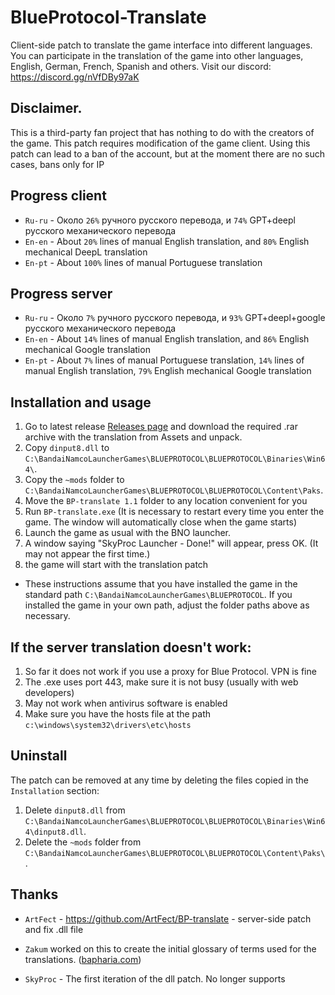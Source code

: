 # BlueProtocol-Translate
Client-side patch to translate the game interface into different languages.
You can participate in the translation of the game into other languages, English, German, French, Spanish and others. Visit our discord: https://discord.gg/nVfDBy97aK

## Disclaimer.
This is a third-party fan project that has nothing to do with the creators of the game.
This patch requires modification of the game client.
Using this patch can lead to a ban of the account, but at the moment there are no such cases, bans only for IP 

## Progress client
* `Ru-ru` - Около `26%` ручного русского перевода, и `74%` GPT+deepl русского механического перевода
* `En-en` - About `20%` lines of manual English translation, and `80%` English mechanical DeepL translation
* `En-pt` - About `100%` lines of manual Portuguese translation

## Progress server
* `Ru-ru` - Около `7%` ручного русского перевода, и `93%` GPT+deepl+google русского механического перевода
* `En-en` - About `14%` lines of manual English translation, and `86%` English mechanical Google translation
* `En-pt` - About `7%` lines of manual Portuguese translation, `14%` lines of manual English translation, `79%` English mechanical Google translation

## Installation and usage
1. Go to latest release [Releases page]([https://github.com/digitalstars/BlueProtocol-Translate/releases]) and download the required .rar archive with the translation from Assets and unpack.
2. Copy `dinput8.dll` to `C:\BandaiNamcoLauncherGames\BLUEPROTOCOL\BLUEPROTOCOL\Binaries\Win64\`.
3. Copy the `~mods` folder to `C:\BandaiNamcoLauncherGames\BLUEPROTOCOL\BLUEPROTOCOL\Content\Paks`.
4. Move the `BP-translate 1.1` folder to any location convenient for you
5. Run `BP-translate.exe` (It is necessary to restart every time you enter the game. The window will automatically close when the game starts)
6. Launch the game as usual with the BNO launcher.
7. A window saying "SkyProc Launcher - Done!" will appear, press OK. (It may not appear the first time.)
8. the game will start with the translation patch

* These instructions assume that you have installed the game in the standard path `C:\BandaiNamcoLauncherGames\BLUEPROTOCOL`. If you installed the game in your own path, adjust the folder paths above as necessary.

## If the server translation doesn't work:
1. So far it does not work if you use a proxy for Blue Protocol. VPN is fine
2. The .exe uses port 443, make sure it is not busy (usually with web developers)
3. May not work when antivirus software is enabled
4. Make sure you have the hosts file at the path `c:\windows\system32\drivers\etc\hosts`

## Uninstall
The patch can be removed at any time by deleting the files copied in the `Installation` section:
1. Delete `dinput8.dll` from `C:\BandaiNamcoLauncherGames\BLUEPROTOCOL\BLUEPROTOCOL\Binaries\Win64\dinput8.dll`.
2. Delete the `~mods` folder from `C:\BandaiNamcoLauncherGames\BLUEPROTOCOL\BLUEPROTOCOL\Content\Paks\`.

## Thanks
- `ArtFect` - https://github.com/ArtFect/BP-translate - server-side patch and  fix .dll file

- `Zakum` worked on this to create the initial glossary of terms used for the translations. ([bapharia.com](bapharia.com))

- `SkyProc` - The first iteration of the dll patch. No longer supports